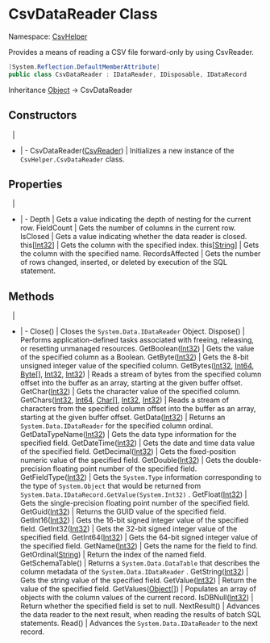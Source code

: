 # CsvDataReader Class

Namespace: [CsvHelper](/api/CsvHelper)

Provides a means of reading a CSV file forward-only by using CsvReader.

```cs
[System.Reflection.DefaultMemberAttribute]
public class CsvDataReader : IDataReader, IDisposable, IDataRecord
```

Inheritance [Object](https://docs.microsoft.com/en-us/dotnet/api/system.object) -> CsvDataReader

## Constructors
&nbsp; | &nbsp;
- | -
CsvDataReader([CsvReader](/api/CsvHelper/CsvReader)) | Initializes a new instance of the ``CsvHelper.CsvDataReader`` class.

## Properties
&nbsp; | &nbsp;
- | -
Depth | Gets a value indicating the depth of nesting for the current row.
FieldCount | Gets the number of columns in the current row.
IsClosed | Gets a value indicating whether the data reader is closed.
this[[Int32](https://docs.microsoft.com/en-us/dotnet/api/system.int32)] | Gets the column with the specified index.
this[[String](https://docs.microsoft.com/en-us/dotnet/api/system.string)] | Gets the column with the specified name.
RecordsAffected | Gets the number of rows changed, inserted, or deleted by execution of the SQL statement.

## Methods
&nbsp; | &nbsp;
- | -
Close() | Closes the ``System.Data.IDataReader`` Object.
Dispose() | Performs application-defined tasks associated with freeing, releasing, or resetting unmanaged resources.
GetBoolean([Int32](https://docs.microsoft.com/en-us/dotnet/api/system.int32)) | Gets the value of the specified column as a Boolean.
GetByte([Int32](https://docs.microsoft.com/en-us/dotnet/api/system.int32)) | Gets the 8-bit unsigned integer value of the specified column.
GetBytes([Int32](https://docs.microsoft.com/en-us/dotnet/api/system.int32), [Int64](https://docs.microsoft.com/en-us/dotnet/api/system.int64), [Byte[]](https://docs.microsoft.com/en-us/dotnet/api/system.byte[]), [Int32](https://docs.microsoft.com/en-us/dotnet/api/system.int32), [Int32](https://docs.microsoft.com/en-us/dotnet/api/system.int32)) | Reads a stream of bytes from the specified column offset into the buffer as an array, starting at the given buffer offset.
GetChar([Int32](https://docs.microsoft.com/en-us/dotnet/api/system.int32)) | Gets the character value of the specified column.
GetChars([Int32](https://docs.microsoft.com/en-us/dotnet/api/system.int32), [Int64](https://docs.microsoft.com/en-us/dotnet/api/system.int64), [Char[]](https://docs.microsoft.com/en-us/dotnet/api/system.char[]), [Int32](https://docs.microsoft.com/en-us/dotnet/api/system.int32), [Int32](https://docs.microsoft.com/en-us/dotnet/api/system.int32)) | Reads a stream of characters from the specified column offset into the buffer as an array, starting at the given buffer offset.
GetData([Int32](https://docs.microsoft.com/en-us/dotnet/api/system.int32)) | Returns an ``System.Data.IDataReader`` for the specified column ordinal.
GetDataTypeName([Int32](https://docs.microsoft.com/en-us/dotnet/api/system.int32)) | Gets the data type information for the specified field.
GetDateTime([Int32](https://docs.microsoft.com/en-us/dotnet/api/system.int32)) | Gets the date and time data value of the specified field.
GetDecimal([Int32](https://docs.microsoft.com/en-us/dotnet/api/system.int32)) | Gets the fixed-position numeric value of the specified field.
GetDouble([Int32](https://docs.microsoft.com/en-us/dotnet/api/system.int32)) | Gets the double-precision floating point number of the specified field.
GetFieldType([Int32](https://docs.microsoft.com/en-us/dotnet/api/system.int32)) | Gets the ``System.Type`` information corresponding to the type of ``System.Object`` that would be returned from ``System.Data.IDataRecord.GetValue(System.Int32)`` .
GetFloat([Int32](https://docs.microsoft.com/en-us/dotnet/api/system.int32)) | Gets the single-precision floating point number of the specified field.
GetGuid([Int32](https://docs.microsoft.com/en-us/dotnet/api/system.int32)) | Returns the GUID value of the specified field.
GetInt16([Int32](https://docs.microsoft.com/en-us/dotnet/api/system.int32)) | Gets the 16-bit signed integer value of the specified field.
GetInt32([Int32](https://docs.microsoft.com/en-us/dotnet/api/system.int32)) | Gets the 32-bit signed integer value of the specified field.
GetInt64([Int32](https://docs.microsoft.com/en-us/dotnet/api/system.int32)) | Gets the 64-bit signed integer value of the specified field.
GetName([Int32](https://docs.microsoft.com/en-us/dotnet/api/system.int32)) | Gets the name for the field to find.
GetOrdinal([String](https://docs.microsoft.com/en-us/dotnet/api/system.string)) | Return the index of the named field.
GetSchemaTable() | Returns a ``System.Data.DataTable`` that describes the column metadata of the ``System.Data.IDataReader`` .
GetString([Int32](https://docs.microsoft.com/en-us/dotnet/api/system.int32)) | Gets the string value of the specified field.
GetValue([Int32](https://docs.microsoft.com/en-us/dotnet/api/system.int32)) | Return the value of the specified field.
GetValues([Object[]](https://docs.microsoft.com/en-us/dotnet/api/system.object[])) | Populates an array of objects with the column values of the current record.
IsDBNull([Int32](https://docs.microsoft.com/en-us/dotnet/api/system.int32)) | Return whether the specified field is set to null.
NextResult() | Advances the data reader to the next result, when reading the results of batch SQL statements.
Read() | Advances the ``System.Data.IDataReader`` to the next record.
